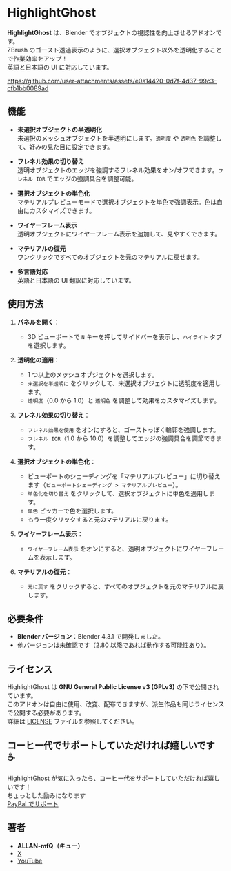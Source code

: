 # HighlightGhost

**HighlightGhost** は、Blender でオブジェクトの視認性を向上させるアドオンです。  
ZBrush のゴースト透過表示のように、選択オブジェクト以外を透明化することで作業効率をアップ！  
英語と日本語の UI に対応しています。

https://github.com/user-attachments/assets/e0a14420-0d7f-4d37-99c3-cfb1bb0089ad



## 機能

- **未選択オブジェクトの半透明化**  
  未選択のメッシュオブジェクトを半透明にします。`透明度` や `透明色` を調整して、好みの見た目に設定できます。

- **フレネル効果の切り替え**  
  透明オブジェクトのエッジを強調するフレネル効果をオン/オフできます。`フレネル IOR` でエッジの強調具合を調整可能。

- **選択オブジェクトの単色化**  
  マテリアルプレビューモードで選択オブジェクトを単色で強調表示。色は自由にカスタマイズできます。

- **ワイヤーフレーム表示**  
  透明オブジェクトにワイヤーフレーム表示を追加して、見やすくできます。

- **マテリアルの復元**  
  ワンクリックですべてのオブジェクトを元のマテリアルに戻せます。

- **多言語対応**  
  英語と日本語の UI 翻訳に対応しています。

## 使用方法

1. **パネルを開く**：  
   - 3D ビューポートで `N` キーを押してサイドバーを表示し、`ハイライト` タブを選択します。

2. **透明化の適用**：  
   - 1 つ以上のメッシュオブジェクトを選択します。  
   - `未選択を半透明に` をクリックして、未選択オブジェクトに透明度を適用します。  
   - `透明度`（0.0 から 1.0）と `透明色` を調整して効果をカスタマイズします。

3. **フレネル効果の切り替え**：  
   - `フレネル効果を使用` をオンにすると、ゴーストっぽく輪郭を強調します。  
   - `フレネル IOR`（1.0 から 10.0）を調整してエッジの強調具合を調節できます。

4. **選択オブジェクトの単色化**：  
   - ビューポートのシェーディングを「マテリアルプレビュー」に切り替えます（`ビューポートシェーディング > マテリアルプレビュー`）。  
   - `単色化を切り替え` をクリックして、選択オブジェクトに単色を適用します。  
   - `単色` ピッカーで色を選択します。  
   - もう一度クリックすると元のマテリアルに戻ります。

5. **ワイヤーフレーム表示**：  
   - `ワイヤーフレーム表示` をオンにすると、透明オブジェクトにワイヤーフレームを表示します。

6. **マテリアルの復元**：  
   - `元に戻す` をクリックすると、すべてのオブジェクトを元のマテリアルに戻します。

## 必要条件

- **Blender バージョン**：Blender 4.3.1 で開発しました。  
- 他バージョンは未確認です（2.80 以降であれば動作する可能性あり）。

## ライセンス

HighlightGhost は **GNU General Public License v3 (GPLv3)** の下で公開されています。  
このアドオンは自由に使用、改変、配布できますが、派生作品も同じライセンスで公開する必要があります。  
詳細は [LICENSE](LICENSE) ファイルを参照してください。

## コーヒー代でサポートしていただければ嬉しいです ☕

HighlightGhost が気に入ったら、コーヒー代をサポートしていただければ嬉しいです！  
ちょっとした励みになります   
 [PayPal でサポート](https://paypal.me/kiutsugawa?country.x=JP&locale.x=ja_JP)



## 著者

- **ALLAN-mfQ（キュー）**  
- [X](https://x.com/Qdegozaimasu)  
- [YouTube](https://www.youtube.com/channel/UCiIz3zCHwNroYE9h4h5BDew)
